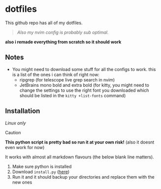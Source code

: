 # dotfiles
This github repo has all of my dotfiles.

> _Also my nvim config is probably sub optimal._

**also i remade everything from scratch so it should work**

## Notes
- You might need to download some stuff for all the configs to work. this is a list of the ones i can think of right now:
    - ripgrep (for telescope live grep search in nvim)
    - JetBrains mono bold and extra bold (for kitty, you might need to change the settings to use the right font you downloaded which should be listed in the `kitty +list-fonts` command)


## Installation 
_Linux only_

> [!CAUTION]
> **This python script is pretty bad so run it at your own risk!**
(also it doesnt even work for now)

It works with almost all markdown flavours (the below blank line matters).

1. Make sure python is installed
2. Download `install.py` ([here](https://raw.githubusercontent.com/cash-i1/dotfiles/main/install.py))
3. Run it and it should backup your directories and replace them with the new ones
